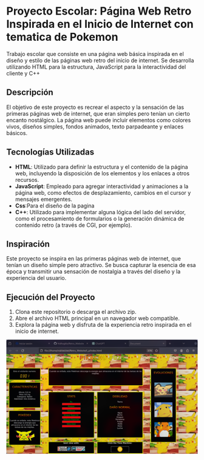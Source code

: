 # Proyecto Escolar: Página Web Retro Inspirada en el Inicio de Internet con tematica de Pokemon

Trabajo escolar que consiste en una página web básica inspirada en el diseño y estilo de las páginas web retro del inicio de internet. Se desarrolla utilizando HTML para la estructura, JavaScript para la interactividad del cliente y C++

## Descripción

El objetivo de este proyecto es recrear el aspecto y la sensación de las primeras páginas web de internet, que eran simples pero tenían un cierto encanto nostálgico. La página web puede incluir elementos como colores vivos, diseños simples, fondos animados, texto parpadeante y enlaces básicos.

## Tecnologías Utilizadas

- **HTML**: Utilizado para definir la estructura y el contenido de la página web, incluyendo la disposición de los elementos y los enlaces a otros recursos.
- **JavaScript**: Empleado para agregar interactividad y animaciones a la página web, como efectos de desplazamiento, cambios en el cursor y mensajes emergentes.
- **Css**:Para el diseño de la pagina
- **C++**: Utilizado para implementar alguna lógica del lado del servidor, como el procesamiento de formularios o la generación dinámica de contenido retro (a través de CGI, por ejemplo).

## Inspiración

Este proyecto se inspira en las primeras páginas web de internet, que tenían un diseño simple pero atractivo. Se busca capturar la esencia de esa época y transmitir una sensación de nostalgia a través del diseño y la experiencia del usuario.

## Ejecución del Proyecto

1. Clona este repositorio o descarga el archivo zip.
2. Abre el archivo HTML principal en un navegador web compatible.
3. Explora la página web y disfruta de la experiencia retro inspirada en el inicio de internet.

![Texto alternativo](240509_14h41m22s_screenshot.png)




